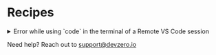 # Recipes

<details>

<summary>Error while using `code` in the terminal of a Remote VS Code session</summary>

You are probably reading this because you encountered the following error:

```sh
$ code -r my-folder/
Unable to connect to VS Code server: Error in request.
Error: connect ENOENT /tmp/vscode-ipc-73cdc2ea-86d3-4e98-8237-5b535ba16353.sock
    at PipeConnectWrap.afterConnect [as oncomplete] (node:net:1555:16) {
  errno: -2,
  code: 'ENOENT',
  syscall: 'connect',
  address: '/tmp/vscode-ipc-73cdc2ea-86d3-4e98-8237-5b535ba16353.sock'
}
```

This happens because the a variable used by VS Code (called `$VSCODE_IPC_HOOK_CLI`) is referencing the wrong socket file. To fix this, rerun your command like this:

```sh
$ VSCODE_IPC_HOOK_CLI=$(lsof | grep /tmp/vscode-ipc | awk '{print $(NF-1)}' | head -n 1) code -r my-folder/
```

\
And that should fix your problem! For more information, see this GitHub issue: https://github.com/microsoft/vscode-remote-release/issues/6997.

</details>

Need help? Reach out to [support@devzero.io](mailto:support@devzero.io)
